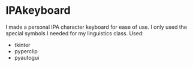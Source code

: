 # IPAkeyboard
I made a personal IPA character keyboard for ease of use. I only used the special symbols I needed for my linguistics class.
Used:
<ul>
<li>tkinter</li>
<li>pyperclip</li>
<li>pyautogui</li>
</ul>
